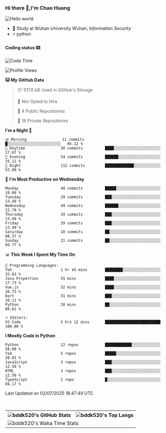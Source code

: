 ### Hi there 👋,I'm Chao Huang


<img src="https://raw.githubusercontent.com/sagar-viradiya/sagar-viradiya/master/resources/banner.png" alt="Hello world">


<br/>


- 🍻  Study at Wuhan University Wuhan, _Information Security_
- ⚡  python



#### Coding status  ⌨️

<!--START_SECTION:waka-->
![Code Time](http://img.shields.io/badge/Code%20Time-851%20hrs%2031%20mins-blue)

![Profile Views](http://img.shields.io/badge/Profile%20Views-0-blue)

**🐱 My GitHub Data** 

> 📦 517.6 kB Used in GitHub's Storage 
 > 
> 🚫 Not Opted to Hire
 > 
> 📜 4 Public Repositories 
 > 
> 🔑 18 Private Repositories 
 > 
**I'm a Night 🦉** 

```text
🌞 Morning                11 commits          █░░░░░░░░░░░░░░░░░░░░░░░░   05.12 % 
🌆 Daytime                38 commits          ████░░░░░░░░░░░░░░░░░░░░░   17.67 % 
🌃 Evening                54 commits          ██████░░░░░░░░░░░░░░░░░░░   25.12 % 
🌙 Night                  112 commits         █████████████░░░░░░░░░░░░   52.09 % 
```
📅 **I'm Most Productive on Wednesday** 

```text
Monday                   40 commits          █████░░░░░░░░░░░░░░░░░░░░   18.60 % 
Tuesday                  29 commits          ███░░░░░░░░░░░░░░░░░░░░░░   13.49 % 
Wednesday                49 commits          ██████░░░░░░░░░░░░░░░░░░░   22.79 % 
Thursday                 29 commits          ███░░░░░░░░░░░░░░░░░░░░░░   13.49 % 
Friday                   29 commits          ███░░░░░░░░░░░░░░░░░░░░░░   13.49 % 
Saturday                 18 commits          ██░░░░░░░░░░░░░░░░░░░░░░░   08.37 % 
Sunday                   21 commits          ██░░░░░░░░░░░░░░░░░░░░░░░   09.77 % 
```


📊 **This Week I Spent My Time On** 

```text
💬 Programming Languages: 
TeX                      1 hr 45 mins        ████████░░░░░░░░░░░░░░░░░   33.63 % 
Java Properties          55 mins             ████░░░░░░░░░░░░░░░░░░░░░   17.73 % 
Vue.js                   52 mins             ████░░░░░░░░░░░░░░░░░░░░░   16.73 % 
Dart                     31 mins             ███░░░░░░░░░░░░░░░░░░░░░░   10.11 % 
Python                   20 mins             ██░░░░░░░░░░░░░░░░░░░░░░░   06.61 % 

🔥 Editors: 
VS Code                  5 hrs 12 mins       █████████████████████████   100.00 % 
```

**I Mostly Code in Python** 

```text
Python                   12 repos            ████████████░░░░░░░░░░░░░   50.00 % 
TeX                      5 repos             █████░░░░░░░░░░░░░░░░░░░░   20.83 % 
JavaScript               3 repos             ███░░░░░░░░░░░░░░░░░░░░░░   12.50 % 
HTML                     3 repos             ███░░░░░░░░░░░░░░░░░░░░░░   12.50 % 
TypeScript               1 repo              █░░░░░░░░░░░░░░░░░░░░░░░░   04.17 % 
```




 Last Updated on 02/07/2025 18:47:49 UTC
<!--END_SECTION:waka-->

<br/>

<table>
  <tr>
    <th>
      <img alt="bddk520's GitHub Stats" src="https://github-readme-stats-git-masterrstaa-rickstaa.vercel.app/api?username=bddk520&show_icons=true&theme=transparent&hide_border=true" align="center" />
    </th>
    <th>
      <img alt="bddk520's Top Langs" src="https://github-readme-stats-git-masterrstaa-rickstaa.vercel.app/api/top-langs/?username=bddk520&layout=compact&theme=transparent&hide_border=true&langs_count=10&hide=CMake" align="center" /> 
    </th>
  </tr>
  <tr>
    <td colspan=2>
      <img alt="bddk520's Waka Time Stats" src="https://github-readme-stats.vercel.app/api/wakatime?username=bddk&hide_border=true&layout=compact&theme=transparent&custom_title=WorkTimeThisWeek&range=last_7_days" align="center"/>
    </td>
  </tr>
</table>

